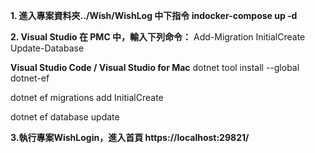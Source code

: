 **1. 進入專案資料夾../Wish/WishLog 中下指令 indocker-compose up -d**

**2. Visual Studio 在 PMC 中，輸入下列命令：**
Add-Migration InitialCreate Update-Database 

**Visual Studio Code / Visual Studio for Mac**
dotnet tool install --global dotnet-ef 

dotnet ef migrations add InitialCreate 

dotnet ef database update

**3.執行專案WishLogin，進入首頁 https://localhost:29821/**
